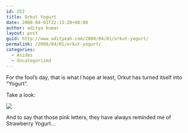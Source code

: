 ```yaml
---
id: 252
title: Orkut Yogurt
date: 2008-04-01T22:13:20+00:00
author: aditya kumar
layout: post
guid: http://www.adityeah.com/2008/04/01/orkut-yogurt/
permalink: /2008/04/01/orkut-yogurt/
categories:
  - Asides
  - Uncategorized
---
```

For the fool&#8217;s day, that is what I hope at least, Orkut has turned itself into &#8220;Yogurt&#8221;.  
  
Take a look:  
  
![](http://img.photobucket.com/albums/v629/aditya2507/yogurt.jpg)  
  
And to say that those pink letters, they have always reminded me of Strawberry Yogurt&#8230;